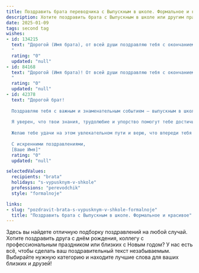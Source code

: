 ```yaml
---
title: Поздравить брата переводчика с Выпускным в школе. Формальное и красивое
description: Хотите поздравить брата с Выпускным в школе или другим праздником? Наш ИИ создаст незабываемое поздравление, а вы обязательно выделитесь среди других.  
date: 2025-01-09
tags: second tag
wishes:
- id: 134215
  text: "Дорогой (Имя брата), от всей души поздравляю тебя с окончанием школы и успешным выбором профессии переводчика!  Пусть этот день станет началом твоего яркого и успешного пути в мир языков и международного общения. Желаю тебе  новых открытий,  неиссякаемого вдохновения и достижения всех поставленных целей.  Пусть твой талант и знания принесут тебе заслуженное признание и  радость от работы.  Горжусь тобой!
  "
  rating: "0"
  updated: "null"
- id: 84168
  text: "Дорогой (Имя брата)! От всей души поздравляю тебя с окончанием школы и успешным освоением профессии переводчика! Это значительное достижение, которое открывает перед тобой широкие горизонты и возможности. Желаю тебе дальнейших успехов, реализации всех твоих амбиций и яркого будущего, наполненного интересными проектами и профессиональными достижениями!  Пусть твой талант и знания принесут тебе заслуженное признание и удовлетворение. С праздником!
  "
  rating: "0"
  updated: "null"
- id: 42378
  text: "Дорогой брат!
  
  Поздравляю тебя с важным и знаменательным событием — выпускным в школе! Этот день ознаменовывает не только окончание учебного пути, но и открывает новые горизонты впереди. Выбор профессии переводчика — это замечательный шаг, который откроет перед тобой удивительный мир языков и культур.
  
  Я уверен, что твои знания, трудолюбие и упорство помогут тебе достичь больших высот. Пусть каждый новый день приносит тебе вдохновение и радость от работы, а все мечты станут реальностью.
  
  Желаю тебе удачи на этом увлекательном пути и верю, что впереди тебя ждут незабываемые приключения и яркие достижения.
  
  С искренними поздравлениями,
  [Ваше Имя]"
  rating: "0"
  updated: "null"

selectedValues:
  recipients: "brata"
  holidays: "s-vypusknym-v-shkole"
  professions: "perevodchik"
  style: "formalnoje"

links:
- slug: "pozdravit-brata-s-vypusknym-v-shkole-formalnoje"
  title: "Поздравить брата с Выпускным в школе. Формальное и красивое"
---
```


Здесь вы найдете отличную подборку поздравлений на любой случай.
Хотите поздравить друга с днём рождения, коллегу с профессиональным праздником или близких с Новым годом? У нас есть всё, чтобы сделать ваш поздравительный текст незабываемым. Выбирайте нужную категорию и находите лучшие слова для ваших близких и друзей!
